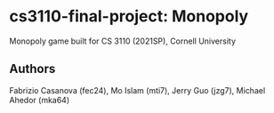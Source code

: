 # cs3110-final-project: Monopoly
Monopoly game built for CS 3110 (2021SP), Cornell University

## Authors
Fabrizio Casanova (fec24), Mo Islam (mti7), Jerry Guo (jzg7), Michael Ahedor (mka64)